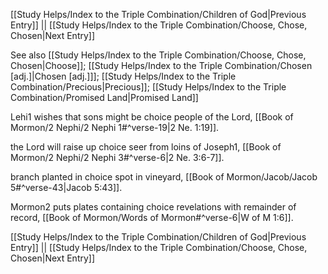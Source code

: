 [[Study Helps/Index to the Triple Combination/Children of God|Previous Entry]]  ||  [[Study Helps/Index to the Triple Combination/Choose, Chose, Chosen|Next Entry]]

 See also [[Study Helps/Index to the Triple Combination/Choose, Chose, Chosen|Choose]]; [[Study Helps/Index to the Triple Combination/Chosen [adj.]|Chosen [adj.]]]; [[Study Helps/Index to the Triple Combination/Precious|Precious]]; [[Study Helps/Index to the Triple Combination/Promised Land|Promised Land]]

 Lehi1 wishes that sons might be choice people of the Lord, [[Book of Mormon/2 Nephi/2 Nephi 1#^verse-19|2 Ne. 1:19]].

 the Lord will raise up choice seer from loins of Joseph1, [[Book of Mormon/2 Nephi/2 Nephi 3#^verse-6|2 Ne. 3:6-7]].

 branch planted in choice spot in vineyard, [[Book of Mormon/Jacob/Jacob 5#^verse-43|Jacob 5:43]].

 Mormon2 puts plates containing choice revelations with remainder of record, [[Book of Mormon/Words of Mormon#^verse-6|W of M 1:6]].

[[Study Helps/Index to the Triple Combination/Children of God|Previous Entry]]  ||  [[Study Helps/Index to the Triple Combination/Choose, Chose, Chosen|Next Entry]]